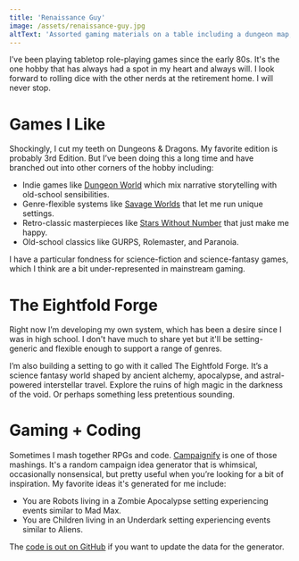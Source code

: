 ```yaml
---
title: 'Renaissance Guy'
image: /assets/renaissance-guy.jpg
altText: 'Assorted gaming materials on a table including a dungeon map, dice, and a vintage gaming book'
---
```


I’ve been playing tabletop role-playing games since the early 80s. It's the one hobby that has always had a spot in my heart and always will. I look forward to rolling dice with the other nerds at the retirement home. I will never stop.

# Games I Like

Shockingly, I cut my teeth on Dungeons & Dragons. My favorite edition is probably 3rd Edition. But I’ve been doing this a long time and have branched out into other corners of the hobby including:

- Indie games like [Dungeon World](https://dungeon.world/) which mix narrative storytelling with old-school sensibilities.
- Genre-flexible systems like [Savage Worlds](https://peginc.com/product-category/savage-worlds/) that let me run unique settings.
- Retro-classic masterpieces like [Stars Without Number](https://www.drivethrurpg.com/product/86467/Stars-Without-Number-Revised-Edition) that just make me happy.
- Old-school classics like GURPS, Rolemaster, and Paranoia.

I have a particular fondness for science-fiction and science-fantasy games, which I think are a bit under-represented in mainstream gaming.

# The Eightfold Forge

Right now I’m developing my own system, which has been a desire since I was in high school. I don't have much to share yet but it'll be setting-generic and flexible enough to support a range of genres.

I’m also building a setting to go with it called The Eightfold Forge. It’s a science fantasy world shaped by ancient alchemy, apocalypse, and astral-powered interstellar travel. Explore the ruins of high magic in the darkness of the void. Or perhaps something less pretentious sounding.

# Gaming + Coding

Sometimes I mash together RPGs and code. [Campaignify](http://guy.dev/campaignify/) is one of those mashings. It's a random campaign idea generator that is whimsical, occasionally nonsensical, but pretty useful when you’re looking for a bit of inspiration. My favorite ideas it's generated for me include:

- You are Robots living in a Zombie Apocalypse setting experiencing events similar to Mad Max.
- You are Children living in an Underdark setting experiencing events similar to Aliens.

The [code is out on GitHub](https://github.com/guyroyse/campaignify) if you want to update the data for the generator.
